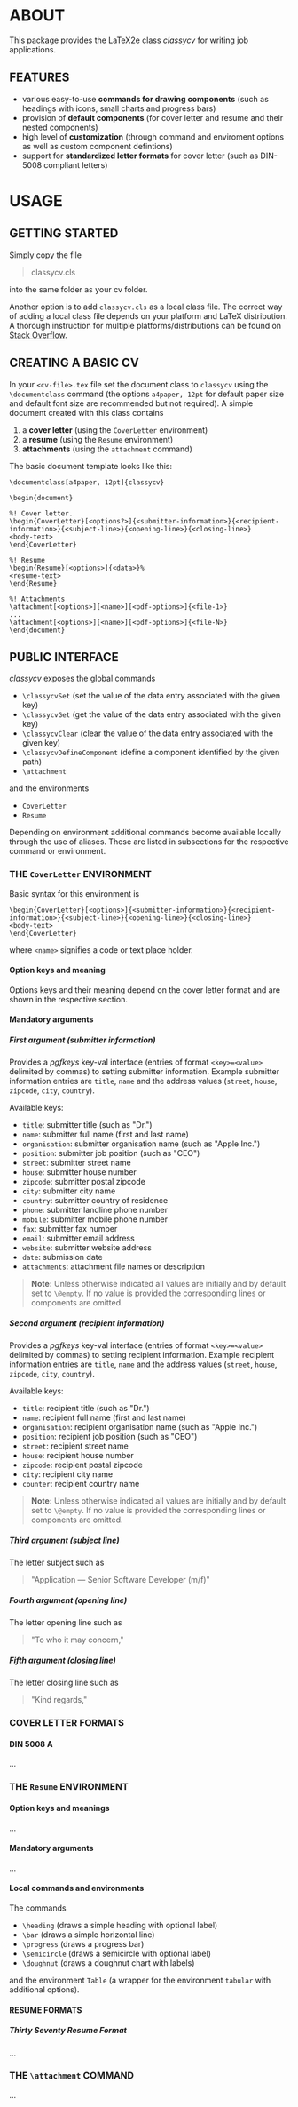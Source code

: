 # ABOUT
 
This package provides the LaTeX2e class *classycv* for writing job applications.

## FEATURES

* various easy-to-use **commands for drawing components** (such as headings with icons, small charts and progress bars)
* provision of **default components** (for cover letter and resume and their nested components)
* high level of **customization** (through command and enviroment options as well as custom component defintions)
* support for **standardized letter formats** for cover letter (such as DIN-5008 compliant letters)

# USAGE

## GETTING STARTED

Simply copy the file 

> classycv.cls

into the same folder as your cv folder. 

Another option is to add `classycv.cls` as a local class file. The correct way of adding a local class file depends on your platform and LaTeX distribution. A thorough instruction for multiple platforms/distributions can be found on [Stack Overflow](http://tex.stackexchange.com/questions/1137/where-do-i-place-my-own-sty-or-cls-files-to-make-them-available-to-all-my-te).

## CREATING A BASIC CV

In your `<cv-file>.tex` file set the document class to `classycv` using the `\documentclass` command (the options `a4paper, 12pt` for default paper size and default font size are recommended but not required). A simple document created with this class contains

1. a **cover letter** (using the `CoverLetter` environment)
2. a **resume** (using the `Resume` environment)
3. **attachments** (using the `attachment` command)

The basic document template looks like this:

```
\documentclass[a4paper, 12pt]{classycv}

\begin{document}

%! Cover letter.
\begin{CoverLetter}[<options?>]{<submitter-information>}{<recipient-information>}{<subject-line>}{<opening-line>}{<closing-line>}
<body-text>
\end{CoverLetter}

%! Resume
\begin{Resume}[<options>]{<data>}%
<resume-text>
\end{Resume}

%! Attachments
\attachment[<options>][<name>][<pdf-options>]{<file-1>}
...
\attachment[<options>][<name>][<pdf-options>]{<file-N>}
\end{document}
```

## PUBLIC INTERFACE

*classycv* exposes the global commands

* `\classycvSet` (set the value of the data entry associated with the given key)
* `\classycvGet` (get the value of the data entry associated with the given key)
* `\classycvClear` (clear the value of the data entry associated with the given key)
* `\classycvDefineComponent` (define a component identified by the given path)
* `\attachment`

and the environments

* `CoverLetter`
* `Resume`

Depending on environment additional commands become available locally through the use of aliases. These are listed in subsections for the respective command or environment.

### THE `CoverLetter` ENVIRONMENT

Basic syntax for this environment is

```
\begin{CoverLetter}[<options>]{<submitter-information>}{<recipient-information>}{<subject-line>}{<opening-line>}{<closing-line>}
<body-text>
\end{CoverLetter}
```

where `<name>` signifies a code or text place holder.

#### Option keys and meaning

Options keys and their meaning depend on the cover letter format and are shown in the respective section.

#### Mandatory arguments

##### First argument (submitter information)

Provides a *pgfkeys* key-val interface (entries of format `<key>=<value>` delimited by commas) to setting submitter information. Example submitter information entries  are `title`, `name` and the address values (`street`, `house`, `zipcode`, `city`, `country`).

Available keys:

* `title`: submitter title (such as "Dr.")
* `name`: submitter full name (first and last name)
* `organisation`: submitter organisation name (such as "Apple Inc.")
* `position`: submitter job position (such as "CEO")
* `street`: submitter street name
* `house`: submitter house number
* `zipcode`: submitter postal zipcode
* `city`: submitter city name
* `country`: submitter country of residence
* `phone`: submitter landline phone number
* `mobile`: submitter mobile phone number
* `fax`: submitter fax number
* `email`: submitter email address
* `website`: submitter website address
* `date`: submission date
* `attachments`: attachment file names or description

> **Note:** Unless otherwise indicated all values are initially and by default set to `\@empty`. If no value is provided the corresponding lines or components are omitted.

##### Second argument (recipient information)

Provides a *pgfkeys* key-val interface (entries of format `<key>=<value>` delimited by commas) to setting recipient information. Example recipient information entries are `title`, `name` and the address values (`street`, `house`, `zipcode`, `city`, `country`).

Available keys:

* `title`: recipient title (such as "Dr.")
* `name`: recipient full name (first and last name)
* `organisation`: recipient organisation name (such as "Apple Inc.")
* `position`: recipient job position (such as "CEO")
* `street`: recipient street name 
* `house`: recipient house number
* `zipcode`: recipient postal zipcode
* `city`: recipient city name 
* `counter`: recipient country name

> **Note:** Unless otherwise indicated all values are initially and by default set to `\@empty`. If no value is provided the corresponding lines or components are omitted.

##### Third argument (subject line)

The letter subject such as 

> "Application — Senior Software Developer (m/f)"

##### Fourth argument (opening line)

The letter opening line such as 

> "To who it may concern,"

##### Fifth argument (closing line)

The letter closing line such as 

> "Kind regards,"

### COVER LETTER FORMATS

#### DIN 5008 A

...

### THE `Resume` ENVIRONMENT

#### Option keys and meanings

...

#### Mandatory arguments

...

#### Local commands and environments

The commands 

* `\heading` (draws a simple heading with optional label)
* `\bar` (draws a simple horizontal line)
* `\progress` (draws a progress bar)
* `\semicircle` (draws a semicircle with optional label)	
* `\doughnut` (draws a doughnut chart with labels)

and the environment `Table` (a wrapper for the environment `tabular` with additional options).


#### RESUME FORMATS

##### Thirty Seventy Resume Format

...

### THE `\attachment` COMMAND

...
